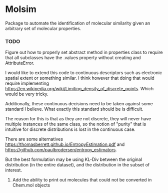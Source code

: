 # Molsim

Package to automate the identification of molecular similarity given an arbitrary set
of molecular properties.

### TODO

Figure out how to properly set abstract method in properties class to require that all
subclasses have the .values property without creating and AttributeError.

I would like to extend this code to continuous descriptors such as electronic spatial extent or something similar.
I think however that doing that would require implementing https://en.wikipedia.org/wiki/Limiting_density_of_discrete_points.
Which would be very tricky.

Additionally, these continuous decisions need to be taken against some standard I believe. What exactly
this standard should be is difficult.

The reason for this is that as they are not discrete, they will never have multiple instances of the same class, so the notion
of "purity" that is intuitive for discrete distributions is lost in the continuous case.

There are some alternatives https://thomasberrett.github.io/EntropyEstimation.pdf and https://github.com/paulbrodersen/entropy_estimators.

But the best formulation may be using KL-Div between the original distribution (in the entire dataset), and the distribution in the subset of interest.

1. Add the ability to print out molecules that could not be converted in Chem.mol objects
